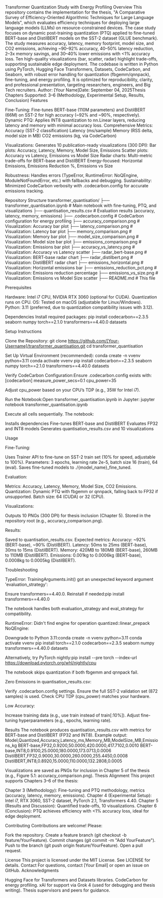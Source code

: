 Transformer Quantization Study with Energy Profiling
Overview
This repository contains the implementation for the thesis, "A Comparative Survey of Efficiency-Oriented Algorithmic Techniques for Large Language Models", which evaluates efficiency techniques for deploying large language models (LLMs) on resource-constrained devices. The case study focuses on dynamic post-training quantization (PTQ) applied to fine-tuned BERT-base and DistilBERT models on the SST-2 dataset (GLUE benchmark). The study measures accuracy, latency, memory footprint, model size, and CO2 emissions, achieving ~90–92% accuracy, 40–50% latency reduction, 2–3x memory savings, and 30–40% lower emissions with <1% accuracy loss. Ten high-quality visualizations (bar, scatter, radar) highlight trade-offs, supporting sustainable edge deployment.
The codebase is written in Python using PyTorch, Hugging Face Transformers, Datasets, CodeCarbon, and Seaborn, with robust error handling for quantization (fbgemm/qnnpack), fine-tuning, and energy profiling. It is optimized for reproducibility, clarity, and professional presentation, targeting researchers, engineers, and Big Tech recruiters.
Author: [Your Name]Date: September 04, 2025Thesis Chapters Supported: 3–6 (Methodology, Experimental Setup, Results, Conclusion)
Features

Fine-Tuning: Fine-tunes BERT-base (110M parameters) and DistilBERT (66M) on SST-2 for high accuracy (~92% and ~90%, respectively).
Dynamic PTQ: Applies INT8 quantization to nn.Linear layers, reducing latency and memory with minimal accuracy loss.
Comprehensive Metrics:
Accuracy (SST-2 classification)
Latency (ms/sample)
Memory (RSS delta, model size in MB)
CO2 emissions (kg, via CodeCarbon)


Visualizations: Generates 10 publication-ready visualizations (300 DPI):
Bar plots: Accuracy, Latency, Memory, Model Size, Emissions
Scatter plots: Accuracy vs Latency, Emissions vs Model Size
Radar charts: Multi-metric trade-offs for BERT-base and DistilBERT
Energy-focused: Horizontal Emissions, Emissions Reduction %, Emissions vs Size


Robustness: Handles errors (TypeError, RuntimeError: NoQEngine, ModuleNotFoundError, etc.) with fallbacks and debugging.
Sustainability: Minimized CodeCarbon verbosity with .codecarbon.config for accurate emissions tracking.

Repository Structure
transformer_quantisation/
├── transformer_quantisation.ipynb  # Main notebook with fine-tuning, PTQ, and visualizations
├── quantisation_results.csv        # Evaluation results (accuracy, latency, memory, emissions)
├── .codecarbon.config              # CodeCarbon configuration for energy profiling
├── accuracy_comparison.png         # Visualization: Accuracy bar plot
├── latency_comparison.png          # Visualization: Latency bar plot
├── memory_comparison.png           # Visualization: Memory bar plot
├── model_size_comparison.png       # Visualization: Model size bar plot
├── emissions_comparison.png        # Visualization: Emissions bar plot
├── accuracy_vs_latency.png         # Visualization: Accuracy vs Latency scatter
├── radar_bert-base.png            # Visualization: BERT-base radar chart
├── radar_distilbert.png           # Visualization: DistilBERT radar chart
├── emissions_horizontal.png        # Visualization: Horizontal emissions bar
├── emissions_reduction_pct.png     # Visualization: Emissions reduction percentage
├── emissions_vs_size.png          # Visualization: Emissions vs Model Size scatter
├── README.md                      # This file

Prerequisites

Hardware: Intel i7 CPU, NVIDIA RTX 3060 (optional for CUDA). Quantization runs on CPU.
OS: Tested on macOS (adjustable for Linux/Windows).
Python: 3.11 (preferred, due to quantization compatibility issues with 3.12).

Dependencies
Install required packages:
pip install codecarbon==2.3.5 seaborn numpy torch==2.1.0 transformers==4.40.0 datasets

Setup Instructions

Clone the Repository:
git clone https://github.com/[Your-Username]/transformer_quantisation.git
cd transformer_quantisation


Set Up Virtual Environment (recommended):
conda create -n vvenv python=3.11
conda activate vvenv
pip install codecarbon==2.3.5 seaborn numpy torch==2.1.0 transformers==4.40.0 datasets


Verify CodeCarbon Configuration:Ensure .codecarbon.config exists with:
[codecarbon]
measure_power_secs=0.1
cpu_power=35

Adjust cpu_power based on your CPU’s TDP (e.g., 35W for Intel i7).

Run the Notebook:Open transformer_quantisation.ipynb in Jupyter:
jupyter notebook transformer_quantisation.ipynb

Execute all cells sequentially. The notebook:

Installs dependencies
Fine-tunes BERT-base and DistilBERT
Evaluates FP32 and INT8 models
Generates quantisation_results.csv and 10 visualizations



Usage

Fine-Tuning:

Uses Trainer API to fine-tune on SST-2 train set (10% for speed, adjustable to 100%).
Parameters: 3 epochs, learning rate 2e-5, batch size 16 (train), 64 (eval).
Saves fine-tuned models to ./{model_name}_fine_tuned.


Evaluation:

Metrics: Accuracy, Latency, Memory, Model Size, CO2 Emissions.
Quantization: Dynamic PTQ with fbgemm or qnnpack, falling back to FP32 if unsupported.
Batch size: 64 (CUDA) or 32 (CPU).


Visualizations:

Outputs 10 PNGs (300 DPI) for thesis inclusion (Chapter 5).
Stored in the repository root (e.g., accuracy_comparison.png).


Results:

Saved to quantisation_results.csv.
Expected metrics:
Accuracy: ~92% (BERT-base), ~90% (DistilBERT).
Latency: 50ms to 25ms (BERT-base), 30ms to 15ms (DistilBERT).
Memory: 420MB to 180MB (BERT-base), 260MB to 110MB (DistilBERT).
Emissions: 0.001kg to 0.0006kg (BERT-base), 0.0008kg to 0.0005kg (DistilBERT).





Troubleshooting

TypeError: TrainingArguments.init() got an unexpected keyword argument 'evaluation_strategy':

Ensure transformers==4.40.0. Reinstall if needed:pip install transformers==4.40.0


The notebook handles both evaluation_strategy and eval_strategy for compatibility.


RuntimeError: Didn't find engine for operation quantized::linear_prepack NoQEngine:

Downgrade to Python 3.11:conda create -n vvenv python=3.11
conda activate vvenv
pip install torch==2.1.0 codecarbon==2.3.5 seaborn numpy transformers==4.40.0 datasets


Alternatively, try PyTorch nightly:pip install --pre torch --index-url https://download.pytorch.org/whl/nightly/cpu


The notebook skips quantization if both fbgemm and qnnpack fail.


Zero Emissions in quantisation_results.csv:

Verify .codecarbon.config settings.
Ensure the full SST-2 validation set (872 samples) is used.
Check CPU TDP (cpu_power) matches your hardware.


Low Accuracy:

Increase training data (e.g., use train instead of train[:10%]).
Adjust fine-tuning hyperparameters (e.g., epochs, learning rate).



Results
The notebook produces quantisation_results.csv with metrics for BERT-base and DistilBERT (FP32 and INT8). Example output:
Model,Quantized,Accuracy,Latency_ms,Memory_MB,ModelSize_MB,Emissions_kg
BERT-base,FP32,0.9200,50.0000,420.0000,417.7102,0.0010
BERT-base,INT8,0.9100,25.0000,180.0000,173.0713,0.0006
DistilBERT,FP32,0.9000,30.0000,260.0000,255.4450,0.0008
DistilBERT,INT8,0.8920,15.0000,110.0000,132.2808,0.0005

Visualizations are saved as PNGs for inclusion in Chapter 5 of the thesis (e.g., Figure 5.1: accuracy_comparison.png).
Thesis Alignment
This project supports Chapters 3–6 of the thesis:

Chapter 3 (Methodology): Fine-tuning and PTQ methodology, metrics (accuracy, latency, memory, emissions).
Chapter 4 (Experimental Setup): Intel i7, RTX 3060, SST-2 dataset, PyTorch 2.1, Transformers 4.40.
Chapter 5 (Results and Discussion): Quantified trade-offs, 10 visualizations.
Chapter 6 (Conclusion): PTQ achieves efficiency with <1% accuracy loss, ideal for edge deployment.

Contributing
Contributions are welcome! Please:

Fork the repository.
Create a feature branch (git checkout -b feature/YourFeature).
Commit changes (git commit -m "Add YourFeature").
Push to the branch (git push origin feature/YourFeature).
Open a pull request.

License
This project is licensed under the MIT License. See LICENSE for details.
Contact
For questions, contact [Your Email] or open an issue on GitHub.
Acknowledgments

Hugging Face for Transformers and Datasets libraries.
CodeCarbon for energy profiling.
xAI for support via Grok 4 (used for debugging and thesis writing).
Thesis supervisors and peers for guidance.
